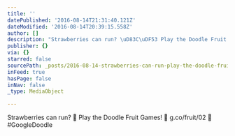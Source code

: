```yaml
---
title: ''
datePublished: '2016-08-14T21:31:40.121Z'
dateModified: '2016-08-14T20:39:15.558Z'
author: []
description: "Strawberries can run? \uD83C\uDF53 Play the Doodle Fruit Games! \uD83C\uDFC3 g.co/fruit/02 \uD83C\uDF1F #GoogleDoodle"
publisher: {}
via: {}
starred: false
sourcePath: _posts/2016-08-14-strawberries-can-run-play-the-doodle-fruit-games-gc.md
inFeed: true
hasPage: false
inNav: false
_type: MediaObject

---
```

Strawberries can run? 🍓 Play the Doodle Fruit Games! 🏃 g.co/fruit/02 🌟 \#GoogleDoodle